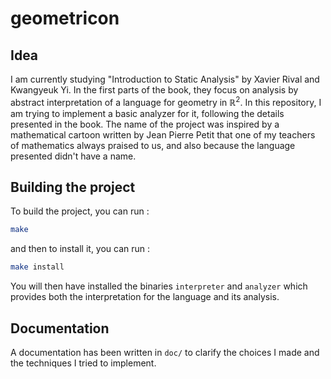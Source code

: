 # geometricon

## Idea
I am currently studying "Introduction to Static Analysis" by Xavier Rival and Kwangyeuk Yi. In the first parts of the book, they focus on analysis by abstract interpretation of a language for geometry in $\mathbb{R}^2$. In this repository, I am trying to implement a basic analyzer for it, following the details presented in the book.
The name of the project was inspired by a mathematical cartoon written by Jean Pierre Petit that one of my teachers of mathematics always praised to us, and also because the language presented didn't have a name.

## Building the project

To build the project, you can run :
```sh
make
```
and then to install it, you can run :
```sh
make install
```
You will then have installed the binaries `interpreter` and `analyzer` which provides both the interpretation for the language and its analysis.

## Documentation

A documentation has been written in `doc/` to clarify the choices I made and the techniques I tried to implement.
